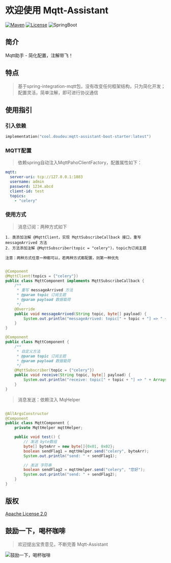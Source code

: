 # 欢迎使用 Mqtt-Assistant

[![Maven](https://img.shields.io/badge/Maven-v1.0.6-blue)](https://search.maven.org/search?q=g:cool.doudou%20a:mqtt-assistant-*)
[![License](https://img.shields.io/badge/License-Apache%202-4EB1BA.svg?style=flat-square)](https://www.apache.org/licenses/LICENSE-2.0)
![SpringBoot](https://img.shields.io/badge/SpringBoot-v2.6.10-blue)

## 简介

Mqtt助手 - 简化配置，注解带飞！

## 特点

> 基于spring-integration-mqtt包，没有改变任何框架结构，只为简化开发；配置灵活，简单注解，即可进行协议通信

## 使用指引

### 引入依赖

```kotlin
implementation("cool.doudou:mqtt-assistant-boot-starter:latest")
```

### MQTT配置

> 依赖spring自动注入MqttPahoClientFactory，配置属性如下：

```yaml
mqtt:
  server-uri: tcp://127.0.0.1:1883
  username: admin
  password: 1234.abcd
  client-id: test
  topics:
    - "celery"
```

### 使用方式

> 消息订阅：两种方式如下

```
1. 类添加注解 @MqttClient，实现 MqttSubscribeCallback 接口，重写 messageArrived 方法
2. 方法添加注解 @MqttSubscriber(topic = "celery")，topic为订阅主题

注意：两种方式任意一种都可以，若两种方式都配置，则第一种优先
```

```java

@Component
@MqttClient(topics = {"celery"})
public class MqttComponent implements MqttSubscribeCallback {
    /**
     * 重写 messageArrived 方法
     * @param topic 订阅主题
     * @param payload 数据载荷
     */
    @Override
    public void messageArrived(String topic, byte[] payload) {
        System.out.println("messageArrived: topic[" + topic + "] => " + Arrays.toString(bytes));
    }
}

@Component
public class MqttComponent {
    /**
     * 自定义方法
     * @param topic 订阅主题
     * @param payload 数据载荷
     */
    @MqttSubscriber(topic = {"celery"})
    public void receive(String topic, byte[] payload) {
        System.out.println("receive: topic[" + topic + "] => " + Arrays.toString(bytes));
    }
}
```

> 消息发送：依赖注入 MqHelper

```java

@AllArgsConstructor
@Component
public class MqttComponent {
    private MqttHelper mqttHelper;

    public void test() {
        // 发送 byte数组
        byte[] byteArr = new byte[]{0x01, 0x02};
        boolean sendFlag1 = mqttHelper.send("celery", byteArr);
        System.out.println("send: " + sendFlag1);

        // 发送 字符串
        boolean sendFlag2 = mqttHelper.send("celery", "您好");
        System.out.println("send: " + sendFlag2);
    }
}
```

## 版权

[Apache License 2.0](https://www.apache.org/licenses/LICENSE-2.0)

## 鼓励一下，喝杯咖啡

> 欢迎提出宝贵意见，不断完善 Mqtt-Assistant

![鼓励一下，喝杯咖啡](https://user-images.githubusercontent.com/21210629/172556529-544b2581-ea34-4530-932b-148198b1b265.jpg)
